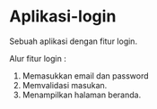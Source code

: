 # Aplikasi-login
Sebuah aplikasi dengan fitur login.

Alur fitur login :
1. Memasukkan email dan password
2. Memvalidasi masukan.
3. Menampilkan halaman beranda.
